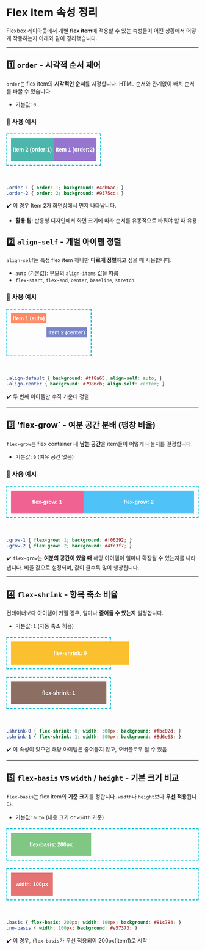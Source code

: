 # Flex Item 속성 정리
Flexbox 레이아웃에서 개별 **flex item**에 적용할 수 있는 속성들이 어떤 상황에서 어떻게 작동하는지 아래와 같이 정리했습니다.

---

## 1️⃣ `order` - 시각적 순서 제어
`order`는 flex item의 **시각적인 순서**를 지정합니다. HTML 순서와 관계없이 배치 순서를 바꿀 수 있습니다.

- 기본값: `0`

### 🧐 사용 예시
<div class="flex-container" style="width: fit-content">
  <div class="item order-2">Item 1 (order:2)</div>
  <div class="item order-1">Item 2 (order:1)</div>
</div>
<br>

```css
.order-1 { order: 1; background: #4db6ac; }
.order-2 { order: 2; background: #9575cd; }
```

✔️ 이 경우 Item 2가 화면상에서 먼저 나타납니다.

- **활용 팁**: 반응형 디자인에서 화면 크기에 따라 순서를 유동적으로 바꿔야 할 때 유용

## 2️⃣ `align-self` - 개별 아이템 정렬
`align-self`는 특정 flex item 하나만 **다르게 정렬**하고 싶을 때 사용합니다.

- `auto` (기본값): 부모의 `align-items` 값을 따름
- `flex-start`, `flex-end`, `center`, `baseline`, `stretch`

### 🧐 사용 예시
<style>
.item2:nth-child(2) {
  align-self: center;
}
</style>

<div class="flex-container" style="height: 100px; align-items: flex-start; width: fit-content;">
  <div class="item align-default">Item 1 (auto)</div>
  <div class="item align-center">Item 2 (center)</div>
</div>

<br>

```css
.align-default { background: #ff8a65; align-self: auto; }
.align-center { background: #7986cb; align-self: center; }
```
✔️ 두 번째 아이템만 수직 가운데 정렬

---

## 3️⃣ 'flex-grow` - 여분 공간 분배 (팽창 비율)
`flex-grow`는 flex container 내 **남는 공간**을 item들이 어떻게 나눌지를 결정합니다.

- 기본값: `0` (여유 공간 없음)

### 🧐 사용 예시
<div class="flex-container">
  <div class="item grow-1">flex-grow: 1</div>
  <div class="item grow-2">flex-grow: 2</div>
</div>

<br>

```css
.grow-1 { flex-grow: 1; background: #f06292; }
.grow-2 { flex-grow: 2; background: #4fc3f7; }
```

✔️ `flex-grow`는 **여분의 공간이 있을 때** 해당 아이템이 얼마나 확장될 수 있는지를 나타냅니다. 비율 값으로 설정되며, 값이 클수록 많이 팽창됩니다.

---

## 4️⃣ `flex-shrink` - 항목 축소 비율
컨테이너보다 아이템이 커질 경우, 얼마나 **줄어들 수 있는지** 설정합니다.

- 기본값: `1` (자동 축소 허용)

<div class="flex-container" style="width: 250px;">
  <div class="item shrink-0">flex-shrink: 0</div>
</div>

<div class="flex-container" style="width: 250px;">
  <div class="item shrink-1">flex-shrink: 1</div>
</div>
<br>

```css
.shrink-0 { flex-shrink: 0; width: 300px; background: #fbc02d; }
.shrink-1 { flex-shrink: 1; width: 300px; background: #8d6e63; }
```

✔️ 이 속성이 있으면 해당 아이템은 줄어들지 않고, 오버플로우 될 수 있음

---


## 5️⃣ `flex-basis` vs `width` / `height` - 기본 크기 비교
`flex-basis`는 flex item의 **기준 크기**를 정합니다. `width`나 `height`보다 **우선 적용**됩니다.

- 기본값: `auto` (내용 크기 or `width` 기준) 

<div class="flex-container">
  <div class="item basis">flex-basis: 200px</div>
</div>

<div class="flex-container">
  <div class="item no-basis">width: 100px</div>
</div>

<br>

```css
.basis { flex-basis: 200px; width: 100px; background: #81c784; }
.no-basis { width: 100px; background: #e57373; }
```
✔️ 이 경우, `flex-basis`가 우선 적용되어 200px(item1)로 시작


<style>
  .flex-container {
    display: flex;
    border: 2px dashed #00bcd4;
    margin: 20px 0;
    padding: 10px;
    font-family: sans-serif;
    height: 60px;
    max-width: 500px;
  }

  .item {
    color: white;
    font-weight: bold;
    display: flex;
    align-items: center;
    justify-content: center;
    padding: 5px;
  }

  /* 각 속성별 색상 */
  .order-1 { order: 1; background: #4db6ac; }
  .order-2 { order: 2; background: #9575cd; }

  .align-default { background: #ff8a65; align-self: auto; }
  .align-center { background: #7986cb; align-self: center; }

  .grow-1 { flex-grow: 1; background: #f06292; }
  .grow-2 { flex-grow: 2; background: #4fc3f7; }

  .shrink-0 { flex-shrink: 0; width: 300px; background: #fbc02d; }
  .shrink-1 { flex-shrink: 1; width: 300px; background: #8d6e63; }

  .basis { flex-basis: 200px; width: 100px; background: #81c784; }
  .no-basis { width: 100px; background: #e57373; }
</style>